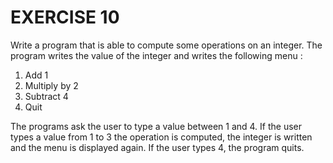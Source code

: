 # EXERCISE 10

Write a program that is able to compute some operations on an integer. The program writes the value of the integer and writes the following menu :

1. Add 1
2. Multiply by 2
3. Subtract 4
4. Quit

The programs ask the user to type a value between 1 and 4. If the user types a value from 1 to 3 the operation is computed, the integer is written and the menu is displayed again. If the user types 4, the program quits.